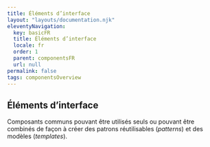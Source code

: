 ```yaml
---
title: Éléments d’interface
layout: "layouts/documentation.njk"
eleventyNavigation:
  key: basicFR
  title: Éléments d’interface
  locale: fr
  order: 1
  parent: componentsFR
  url: null
permalink: false
tags: componentsOverview
---
```


## Éléments d’interface

Composants communs pouvant être utilisés seuls ou pouvant être combinés de façon à créer des patrons réutilisables <span lang="en">(*patterns*)</span> et des modèles <span lang="en">(*templates*)</span>.

